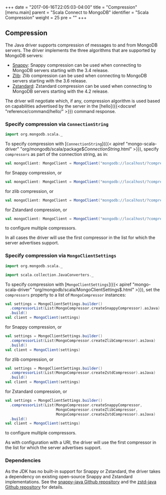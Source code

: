 +++
date = "2017-06-16T22:05:03-04:00"
title = "Compression"
[menu.main]
  parent = "Scala Connect to MongoDB"
  identifier = "Scala Compression"
  weight = 25
  pre = "<i class='fa'></i>"
+++

## Compression

The Java driver supports compression of messages to and from MongoDB servers.  The driver implements the three algorithms that are 
supported by MongoDB servers:

* [Snappy](https://google.github.io/snappy/): Snappy compression can be used when connecting to MongoDB servers starting with the 3.4 
release.
* [Zlib](https://zlib.net/): Zlib compression can be used when connecting to MongoDB servers starting with the 3.6 release.
* [Zstandard](https://github.com/facebook/zstd/): Zstandard compression can be used when connecting to MongoDB servers starting with the 4.2 release.

The driver will negotiate which, if any, compression algorithm is used based on capabilities advertised by the server in
the [hello]({{<docsref "reference/command/hello/" >}}) command response. 

### Specify compression via `ConnectionString`

```scala
import org.mongodb.scala._
```

To specify compression with [`ConnectionString`]({{< apiref "mongo-scala-driver" "org/mongodb/scala/package$$ConnectionString$.html" >}}), specify `compressors` as part of the connection
string, as in:

```scala
val mongoClient: MongoClient = MongoClient("mongodb://localhost/?compressors=snappy")
```

for Snappy compression, or

```scala
val mongoClient: MongoClient = MongoClient("mongodb://localhost/?compressors=zlib")
```

for zlib compression, or 

```scala
val mongoClient: MongoClient = MongoClient("mongodb://localhost/?compressors=zstd")
```

for Zstandard compression, or 

```scala
val mongoClient: MongoClient = MongoClient("mongodb://localhost/?compressors=snappy,zlib,zstd")
```

to configure multiple compressors. 

In all cases the driver will use the first compressor in the list for which the server advertises support. 

### Specify compression via `MongoClientSettings`

```scala
import org.mongodb.scala._

import scala.collection.JavaConverters._
```

To specify compression with [`MongoClientSettings`]({{< apiref "mongo-scala-driver" "org/mongodb/scala/MongoClientSettings$.html" >}}), set the `compressors` property 
to a list of `MongoCompressor` instances:

```scala
val settings = MongoClientSettings.builder()
  .compressorList(List(MongoCompressor.createSnappyCompressor).asJava)
  .build()
val client = MongoClient(settings)
```

for Snappy compression, or

```scala
val settings = MongoClientSettings.builder()
  .compressorList(List(MongoCompressor.createZlibCompressor).asJava)
  .build()
val client = MongoClient(settings)
```

for zlib compression, or

```scala
val settings = MongoClientSettings.builder()
  .compressorList(List(MongoCompressor.createZstdCompressor).asJava)
  .build()
val client = MongoClient(settings)
```

for Zstandard compression, or

```scala
val settings = MongoClientSettings.builder()
  .compressorList(List(MongoCompressor.createSnappyCompressor,
                       MongoCompressor.createZlibCompressor,
                       MongoCompressor.createZstdCompressor).asJava)
  .build()
val client = MongoClient(settings)
```

to configure multiple compressors. 

As with configuration with a URI, the driver will use the first compressor in the list for which the server advertises support. 

### Dependencies

As the JDK has no built-in support for Snappy or Zstandard, the driver takes a dependency on existing open-source Snappy and Zstandard implementations.  See the
[snappy-java Github repository](https://github.com/xerial/snappy-java) and the
[zstd-java Github repository](https://github.com/luben/zstd-jni) for details.
